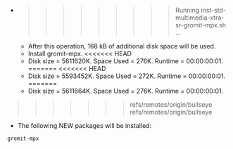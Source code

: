 * >>>>>>>>> Running inst-std-multimedia-xtra-sr-gromit-mpx.sh ...
  * After this operation, 168 kB of additional disk space will be used.
  * Install gromit-mpx.
<<<<<<< HEAD
  * Disk size = 5611620K. Space Used = 276K. Runtime = 00:00:00:01.
=======
<<<<<<< HEAD
  * Disk size = 5593452K. Space Used = 272K. Runtime = 00:00:00:01.
=======
  * Disk size = 5611664K. Space Used = 276K. Runtime = 00:00:00:01.
>>>>>>> refs/remotes/origin/bullseye
>>>>>>> refs/remotes/origin/bullseye
  * The following NEW packages will be installed:
  ```bash
gromit-mpx
  ```
